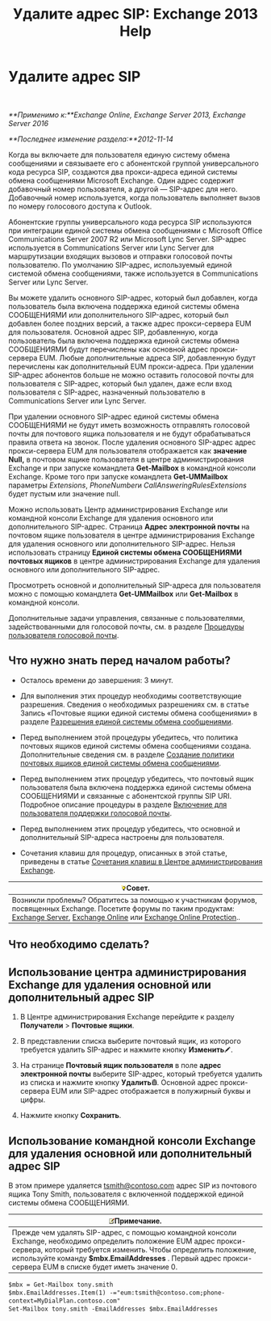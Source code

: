 ﻿---
title: 'Удалите адрес SIP: Exchange 2013 Help'
TOCTitle: Удалите адрес SIP
ms:assetid: eaaff0b0-7d85-4845-a7b8-ac22b42bc415
ms:mtpsurl: https://technet.microsoft.com/ru-ru/library/JJ662761(v=EXCHG.150)
ms:contentKeyID: 50556498
ms.date: 05/22/2018
mtps_version: v=EXCHG.150
ms.translationtype: MT
---

# Удалите адрес SIP

 

_**Применимо к:**Exchange Online, Exchange Server 2013, Exchange Server 2016_

_**Последнее изменение раздела:**2012-11-14_

Когда вы включаете для пользователя единую систему обмена сообщениями и связываете его с абонентской группой универсального кода ресурса SIP, создаются два прокси-адреса единой системы обмена сообщениями Microsoft Exchange. Один адрес содержит добавочный номер пользователя, а другой — SIP-адрес для него. Добавочный номер используется, когда пользователь выполняет вызов по номеру голосового доступа к Outlook.

Абонентские группы универсального кода ресурса SIP используются при интеграции единой системы обмена сообщениями с Microsoft Office Communications Server 2007 R2 или Microsoft Lync Server. SIP-адрес используется в Communications Server или Lync Server для маршрутизации входящих вызовов и отправки голосовой почты пользователю. По умолчанию SIP-адрес, используемый единой системой обмена сообщениями, также используется в Communications Server или Lync Server.

Вы можете удалить основного SIP-адрес, который был добавлен, когда пользователь была включена поддержка единой системы обмена СООБЩЕНИЯМИ или дополнительного SIP-адрес, который был добавлен более поздних версий, а также адрес прокси-сервера EUM для пользователя. Основной адрес SIP, добавленную, когда пользователь была включена поддержка единой системы обмена СООБЩЕНИЯМИ будут перечислены как основной адрес прокси-сервера EUM. Любые дополнительные адреса SIP, добавленную будут перечислены как дополнительный EUM прокси-адреса. При удалении SIP-адрес абонентов больше не можно оставить голосовой почты для пользователя с SIP-адрес, который был удален, даже если вход пользователя с SIP-адрес, назначенный пользователю в Communications Server или Lync Server.

При удалении основного SIP-адрес единой системы обмена СООБЩЕНИЯМИ не будут иметь возможность отправлять голосовой почты для почтового ящика пользователя и не будут обрабатываться правила ответа на звонок. После удаления основного SIP-адрес адрес прокси-сервера EUM для пользователя отображается как **значение Null,** в почтовом ящике пользователя в центре администрирования Exchange и при запуске командлета **Get-Mailbox** в командной консоли Exchange. Кроме того при запуске командлета **Get-UMMailbox** параметры *Extensions*, *PhoneNumber*и *CallAnsweringRulesExtensions* будет пустым или значение null.

Можно использовать Центр администрирования Exchange или командной консоли Exchange для удаления основного или дополнительного SIP-адрес. Страница **Адрес электронной почты** на почтовом ящике пользователя в центре администрирования Exchange для удаления основного или дополнительного SIP-адрес. Нельзя использовать страницу **Единой системы обмена СООБЩЕНИЯМИ почтовых ящиков** в центре администрирования Exchange для удаления основного или дополнительного SIP-адрес.

Просмотреть основной и дополнительный SIP-адреса для пользователя можно с помощью командлета **Get-UMMailbox** или **Get-Mailbox** в командной консоли.

Дополнительные задачи управления, связанные с пользователями, задействованными для голосовой почты, см. в разделе [Процедуры пользователя голосовой почты](voice-mail-enabled-user-procedures-exchange-2013-help.md).

## Что нужно знать перед началом работы?

  - Осталось времени до завершения: 3 минут.

  - Для выполнения этих процедур необходимы соответствующие разрешения. Сведения о необходимых разрешениях см. в статье Запись «Почтовые ящики единой системы обмена сообщениями» в разделе [Разрешения единой системы обмена сообщениями](unified-messaging-permissions-exchange-2013-help.md).

  - Перед выполнением этой процедуры убедитесь, что политика почтовых ящиков единой системы обмена сообщениями создана. Дополнительные сведения см. в разделе [Создание политики почтовых ящиков единой системы обмена сообщениями](create-a-um-mailbox-policy-exchange-2013-help.md).

  - Перед выполнением этих процедур убедитесь, что почтовый ящик пользователя была включена поддержка единой системы обмена СООБЩЕНИЯМИ и связанные с абонентской группы SIP URI. Подробное описание процедуры в разделе [Включение для пользователя поддержки голосовой почты](enable-a-user-for-voice-mail-exchange-2013-help.md).

  - Перед выполнением этих процедур убедитесь, что основной и дополнительный SIP-адреса настроены для пользователя.

  - Сочетания клавиш для процедур, описанных в этой статье, приведены в статье [Сочетания клавиш в Центре администрирования Exchange](keyboard-shortcuts-in-the-exchange-admin-center-exchange-online-protection-help.md).

<table>
<thead>
<tr class="header">
<th><img src="images/Bb124558.tip(EXCHG.150).gif" title="Совет" alt="Совет" />Совет.</th>
</tr>
</thead>
<tbody>
<tr class="odd">
<td>Возникли проблемы? Обратитесь за помощью к участникам форумов, посвященных Exchange. Посетите форумы по таким продуктам: <a href="https://go.microsoft.com/fwlink/p/?linkid=60612">Exchange Server</a>, <a href="https://go.microsoft.com/fwlink/p/?linkid=267542">Exchange Online</a> или <a href="https://go.microsoft.com/fwlink/p/?linkid=285351">Exchange Online Protection</a>..</td>
</tr>
</tbody>
</table>


## Что необходимо сделать?

## Использование центра администрирования Exchange для удаления основной или дополнительный адрес SIP

1.  В Центре администрирования Exchange перейдите к разделу **Получатели** \> **Почтовые ящики**.

2.  В представлении списка выберите почтовый ящик, из которого требуется удалить SIP-адрес и нажмите кнопку **Изменить**![Значок редактирования](images/Bb124582.6f53ccb2-1f13-4c02-bea0-30690e6ea71d(EXCHG.150).gif "Значок редактирования").

3.  На странице **Почтовый ящик пользователя** в поле **адрес электронной почты** выберите SIP-адрес, который требуется удалить из списка и нажмите кнопку **Удалить**![Значок удаления](images/Dd979797.14f639f6-61e8-4418-bbfb-0db14de9d2f5(EXCHG.150).gif "Значок удаления"). Основной адрес прокси-сервера EUM или SIP-адрес отображается в полужирный буквы и цифры.

4.  Нажмите кнопку **Сохранить**.

## Использование командной консоли Exchange для удаления основной или дополнительный адрес SIP

В этом примере удаляется tsmith@contoso.com адрес SIP из почтового ящика Tony Smith, пользователя с включенной поддержкой единой системы обмена СООБЩЕНИЯМИ.

<table>
<thead>
<tr class="header">
<th><img src="images/JJ126620.note(EXCHG.150).gif" title="Примечание" alt="Примечание" />Примечание.</th>
</tr>
</thead>
<tbody>
<tr class="odd">
<td>Прежде чем удалять SIP-адрес, с помощью командной консоли Exchange, необходимо определить положение EUM адрес прокси-сервера, который требуется изменить. Чтобы определить положение, используйте команду <strong>$mbx.EmailAddresses</strong> . Первый адрес прокси-сервера EUM в списке будет иметь значение 0.</td>
</tr>
</tbody>
</table>


    $mbx = Get-Mailbox tony.smith
    $mbx.EmailAddresses.Item(1) -="eum:tsmith@contoso.com;phone-context=MyDialPlan.contoso.com"
    Set-Mailbox tony.smith -EmailAddresses $mbx.EmailAddresses

